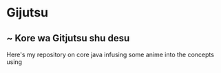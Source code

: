 # Gijutsu
## ~ Kore wa Gitjutsu shu desu <br>
 Here's my repository on core java infusing some anime into the concepts using <br>
 
